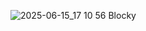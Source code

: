 ![2025-06-15_17 10 56](https://github.com/user-attachments/assets/33d5df34-f488-4bfb-87f7-83da3668c407)
Blocky
